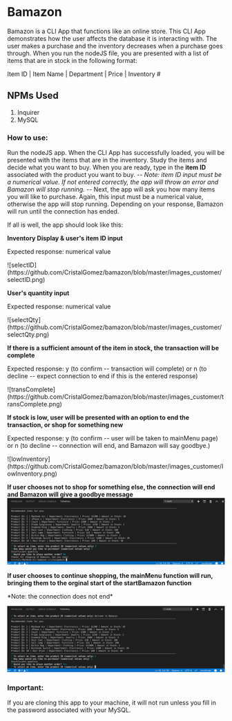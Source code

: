 # Bamazon 

Bamazon is a CLI App that functions like an online store. This CLI App demonstrates how the user affects the database it is interacting with. The user makes a purchase and the inventory decreases when a purchase goes through. When you run the nodeJS file, you are presented with a list of items that are in stock in the following format:

Item ID | Item Name | Department | Price | Inventory #

## NPMs Used
1. Inquirer
1. MySQL

### How to use:

Run the nodeJS app. When the CLI App has successfully loaded, you will be presented with the items that are in the inventory. Study the items and decide what you want to buy. When you are ready, type in the **item ID** associated with the product you want to buy. -- *Note: item ID input must be a numerical value. If not entered correctly, the app will throw an error and Bamazon will stop running.* -- Next, the app will ask you how many items you will like to purchase. Again, this input must be a numerical value, otherwise the app will stop running. Depending on your response, Bamazon will run until the connection has ended. 

If all is well, the app should look like this:

**Inventory Display & user's item ID input**
<p>Expected response: numerical value</p>
![selectID](https://github.com/CristalGomez/bamazon/blob/master/images_customer/selectID.png)

**User's quantity input**
<p>Expected response: numerical value</p>
![selectQty](https://github.com/CristalGomez/bamazon/blob/master/images_customer/selectQty.png)

**If there is a sufficient amount of the item in stock, the transaction will be complete**
<p>Expected response: y (to confirm -- transaction will complete) or n (to decline -- expect connection to end if this is the entered response)</p>
![transComplete](https://github.com/CristalGomez/bamazon/blob/master/images_customer/transComplete.png)

**If stock is low, user will be presented with an option to end the transaction, or shop for something new**

<p>Expected response: y (to confirm -- user will be taken to mainMenu page) or n (to decline -- connection will end, and Bamazon will say goodbye.)</p>
![lowInventory](https://github.com/CristalGomez/bamazon/blob/master/images_customer/lowInventory.png)

**If user chooses not to shop for something else, the connection will end and Bamazon will give a goodbye message**
![lowInventory_n](https://github.com/CristalGomez/bamazon/blob/master/images_customer/lowInventory_n.png)

**If user chooses to continue shopping, the mainMenu function will run, bringing them to the orginal start of the startBamazon function**
<p>*Note: the connection does not end*</p>

![lowInventory_y](https://github.com/CristalGomez/bamazon/blob/master/images_customer/lowInventory_y.png)


### Important:
If you are cloning this app to your machine, it will not run unless you fill in the password associated with your MySQL. 